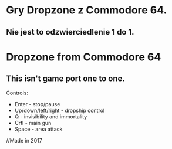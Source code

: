 # Gry Dropzone z Commodore 64.
## Nie jest to odzwierciedlenie 1 do 1.

# Dropzone from Commodore 64
## This isn't game port one to one.

Controls:
* Enter - stop/pause
* Up/down/left/right - dropship control
* Q - invisibility and immortality
* Crtl - main gun
* Space - area attack

//Made in 2017
